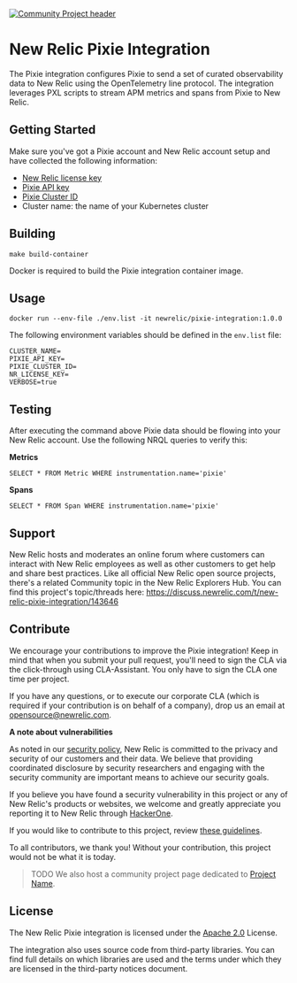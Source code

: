 [![Community Project header](https://github.com/newrelic/opensource-website/raw/master/src/images/categories/Community_Project.png)](https://opensource.newrelic.com/oss-category/#community-project)

# New Relic Pixie Integration

The Pixie integration configures Pixie to send a set of curated observability data to New Relic using the OpenTelemetry line protocol. The integration leverages PXL scripts to stream APM metrics and spans from Pixie to New Relic.

## Getting Started

Make sure you've got a Pixie account and New Relic account setup and have collected the following information:

 * [New Relic license key](https://docs.newrelic.com/docs/accounts/accounts-billing/account-setup/new-relic-license-key/)
 * [Pixie API key](https://docs.pixielabs.ai/using-pixie/api-quick-start/#get-an-api-token)
 * [Pixie Cluster ID](https://docs.pixielabs.ai/using-pixie/api-quick-start/#get-a-cluster-id)
 * Cluster name: the name of your Kubernetes cluster

## Building

```make build-container```

Docker is required to build the Pixie integration container image.

## Usage

```docker run --env-file ./env.list -it newrelic/pixie-integration:1.0.0```

The following environment variables should be defined in the `env.list` file:

```
CLUSTER_NAME=
PIXIE_API_KEY=
PIXIE_CLUSTER_ID=
NR_LICENSE_KEY=
VERBOSE=true
```

## Testing

After executing the command above Pixie data should be flowing into your New Relic account. Use the following NRQL queries to verify this:

**Metrics**
```
SELECT * FROM Metric WHERE instrumentation.name='pixie'
```

**Spans**
```
SELECT * FROM Span WHERE instrumentation.name='pixie'
```

## Support

New Relic hosts and moderates an online forum where customers can interact with New Relic employees as well as other customers to get help and share best practices. Like all official New Relic open source projects, there's a related Community topic in the New Relic Explorers Hub. You can find this project's topic/threads here: https://discuss.newrelic.com/t/new-relic-pixie-integration/143646

## Contribute

We encourage your contributions to improve the Pixie integration! Keep in mind that when you submit your pull request, you'll need to sign the CLA via the click-through using CLA-Assistant. You only have to sign the CLA one time per project.

If you have any questions, or to execute our corporate CLA (which is required if your contribution is on behalf of a company), drop us an email at opensource@newrelic.com.

**A note about vulnerabilities**

As noted in our [security policy](../../security/policy), New Relic is committed to the privacy and security of our customers and their data. We believe that providing coordinated disclosure by security researchers and engaging with the security community are important means to achieve our security goals.

If you believe you have found a security vulnerability in this project or any of New Relic's products or websites, we welcome and greatly appreciate you reporting it to New Relic through [HackerOne](https://hackerone.com/newrelic).

If you would like to contribute to this project, review [these guidelines](./CONTRIBUTING.md).

To all contributors, we thank you!  Without your contribution, this project would not be what it is today.

>TODO We also host a community project page dedicated to [Project Name](<LINK TO https://opensource.newrelic.com/projects/... PAGE>).

## License
The New Relic Pixie integration is licensed under the [Apache 2.0](http://apache.org/licenses/LICENSE-2.0.txt) License.

The integration also uses source code from third-party libraries. You can find full details on which libraries are used and the terms under which they are licensed in the third-party notices document.
